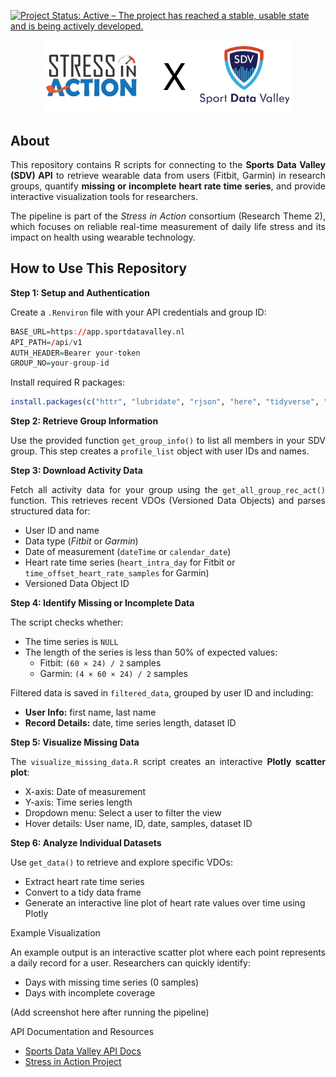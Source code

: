 [![Project Status: Active – The project has reached a stable, usable state and is being actively developed.](https://www.repostatus.org/badges/latest/active.svg)](https://www.repostatus.org/#active)

<p align="center">
  <img src="https://raw.githubusercontent.com/HugoGit39/project.2.sia.sdv/refs/heads/main/www/SiAxSDV.png" alt="SiA x SDV Logo" width="400">
</p>


## About
<p align="justify"> This repository contains R scripts for connecting to the <strong>Sports Data Valley (SDV) API</strong> to retrieve wearable data from users (Fitbit, Garmin) in research groups, quantify <strong>missing or incomplete heart rate time series</strong>, and provide interactive visualization tools for researchers. </p> <p align="justify"> The pipeline is part of the <em>Stress in Action</em> consortium (Research Theme 2), which focuses on reliable real-time measurement of daily life stress and its impact on health using wearable technology. 
  
## How to Use This Repository
<strong>Step 1: Setup and Authentication</strong>
<p align="justify"> Create a <code>.Renviron</code> file with your API credentials and group ID: </p>

```r
BASE_URL=https://app.sportdatavalley.nl
API_PATH=/api/v1
AUTH_HEADER=Bearer your-token
GROUP_NO=your-group-id
```

<p align="justify"> Install required R packages: </p>

```r
install.packages(c("httr", "lubridate", "rjson", "here", "tidyverse", "plotly", "data.table"))
```

<strong>Step 2: Retrieve Group Information</strong>
<p align="justify"> Use the provided function <code>get_group_info()</code> to list all members in your SDV group. This step creates a <code>profile_list</code> object with user IDs and names. </p>
<strong>Step 3: Download Activity Data</strong>
<p align="justify"> Fetch all activity data for your group using the <code>get_all_group_rec_act()</code> function. This retrieves recent VDOs (Versioned Data Objects) and parses structured data for: </p> <ul> <li>User ID and name</li> <li>Data type (<em>Fitbit</em> or <em>Garmin</em>)</li> <li>Date of measurement (<code>dateTime</code> or <code>calendar_date</code>)</li> <li>Heart rate time series (<code>heart_intra_day</code> for Fitbit or <code>time_offset_heart_rate_samples</code> for Garmin)</li> <li>Versioned Data Object ID</li> </ul>
<strong>Step 4: Identify Missing or Incomplete Data</strong>
<p align="justify"> The script checks whether: </p> <ul> <li>The time series is <code>NULL</code></li> <li>The length of the series is less than 50% of expected values: <ul> <li>Fitbit: <code>(60 × 24) / 2</code> samples</li> <li>Garmin: <code>(4 × 60 × 24) / 2</code> samples</li> </ul> </li> </ul> <p align="justify"> Filtered data is saved in <code>filtered_data</code>, grouped by user ID and including: </p> <ul> <li><strong>User Info:</strong> first name, last name</li> <li><strong>Record Details:</strong> date, time series length, dataset ID</li> </ul>
<strong>Step 5: Visualize Missing Data</strong>
<p align="justify"> The <code>visualize_missing_data.R</code> script creates an interactive <strong>Plotly scatter plot</strong>: </p> <ul> <li>X-axis: Date of measurement</li> <li>Y-axis: Time series length</li> <li>Dropdown menu: Select a user to filter the view</li> <li>Hover details: User name, ID, date, samples, dataset ID</li> </ul>
<strong>Step 6: Analyze Individual Datasets</strong>
<p align="justify"> Use <code>get_data()</code> to retrieve and explore specific VDOs: </p> <ul> <li>Extract heart rate time series</li> <li>Convert to a tidy data frame</li> <li>Generate an interactive line plot of heart rate values over time using Plotly</li> </ul>
Example Visualization
<p align="justify"> An example output is an interactive scatter plot where each point represents a daily record for a user. Researchers can quickly identify: </p> <ul> <li>Days with missing time series (0 samples)</li> <li>Days with incomplete coverage</li> </ul>
(Add screenshot here after running the pipeline)

API Documentation and Resources
<ul> <li><a href="https://app.sportdatavalley.nl/developer/api-docs/index.html" target="_blank">Sports Data Valley API Docs</a></li> <li><a href="https://stress-in-action.nl" target="_blank">Stress in Action Project</a></li> </ul>
